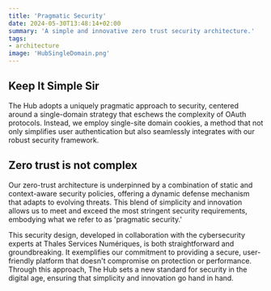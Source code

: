 ```yaml
---
title: 'Pragmatic Security'
date: 2024-05-30T13:48:14+02:00
summary: 'A simple and innovative zero trust security architecture.'
tags:
- architecture
image: 'HubSingleDomain.png'
---
```


## Keep It Simple Sir
The Hub adopts a uniquely pragmatic approach to security, centered around a single-domain 
strategy that eschews the complexity of OAuth protocols. Instead, we employ single-site domain 
cookies, a method that not only simplifies user authentication but also seamlessly integrates 
with our robust security framework.

## Zero trust is not complex
Our zero-trust architecture is underpinned by a combination of static and context-aware 
security policies, offering a dynamic defense mechanism that adapts to evolving threats. 
This blend of simplicity and innovation allows us to meet and exceed the most stringent security 
requirements, embodying what we refer to as 'pragmatic security.'

This security design, developed in collaboration with the cybersecurity experts at Thales Services 
Numériques, is both straightforward and groundbreaking. It exemplifies our commitment to providing 
a secure, user-friendly platform that doesn't compromise on protection or performance. 
Through this approach, The Hub sets a new standard for security in the digital age, 
ensuring that simplicity and innovation go hand in hand.